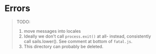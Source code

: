 # Errors


> TODO:
> 1. move messages into locales
> 2. Ideally we don't call `process.exit()` at all- instead, consistently call sails.lower().  See comment at bottom of `fatal.js`.
> 3. This directory can probably be deleted.